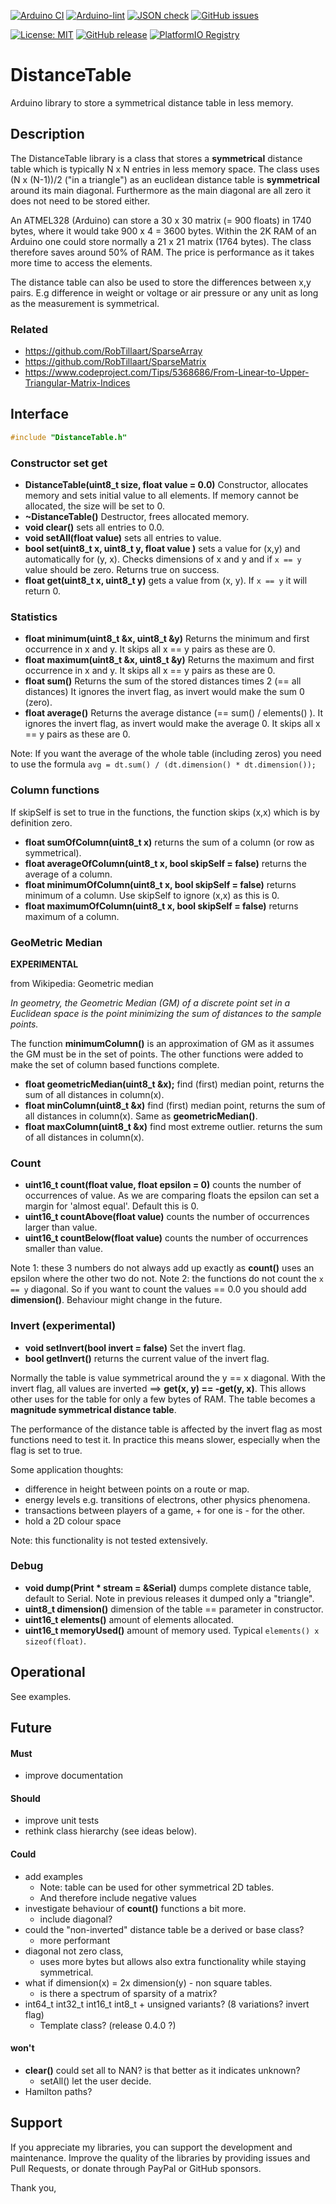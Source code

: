 
[![Arduino CI](https://github.com/RobTillaart/DistanceTable/workflows/Arduino%20CI/badge.svg)](https://github.com/marketplace/actions/arduino_ci)
[![Arduino-lint](https://github.com/RobTillaart/DistanceTable/actions/workflows/arduino-lint.yml/badge.svg)](https://github.com/RobTillaart/DistanceTable/actions/workflows/arduino-lint.yml)
[![JSON check](https://github.com/RobTillaart/DistanceTable/actions/workflows/jsoncheck.yml/badge.svg)](https://github.com/RobTillaart/DistanceTable/actions/workflows/jsoncheck.yml)
[![GitHub issues](https://img.shields.io/github/issues/RobTillaart/DistanceTable.svg)](https://github.com/RobTillaart/DistanceTable/issues)

[![License: MIT](https://img.shields.io/badge/license-MIT-green.svg)](https://github.com/RobTillaart/DistanceTable/blob/master/LICENSE)
[![GitHub release](https://img.shields.io/github/release/RobTillaart/DistanceTable.svg?maxAge=3600)](https://github.com/RobTillaart/DistanceTable/releases)
[![PlatformIO Registry](https://badges.registry.platformio.org/packages/robtillaart/library/DistanceTable.svg)](https://registry.platformio.org/libraries/robtillaart/DistanceTable)


# DistanceTable

Arduino library to store a symmetrical distance table in less memory.


## Description

The DistanceTable library is a class that stores a **symmetrical** distance table
which is typically N x N entries in less memory space. 
The class uses (N x (N-1))/2 ("in a triangle") as an euclidean distance table is 
**symmetrical** around its main diagonal. 
Furthermore as the main diagonal are all zero it does not need to be stored either.

An ATMEL328 (Arduino) can store a 30 x 30 matrix (= 900 floats) in 1740 bytes, 
where it would take 900 x 4 = 3600 bytes.
Within the 2K RAM of an Arduino one could store normally a 21 x 21 matrix (1764 bytes).
The class therefore saves around 50% of RAM. 
The price is performance as it takes more time to access the elements.

The distance table can also be used to store the differences between x,y pairs.
E.g difference in weight or voltage or air pressure or any unit as long as the 
measurement is symmetrical.


### Related

- https://github.com/RobTillaart/SparseArray
- https://github.com/RobTillaart/SparseMatrix
- https://www.codeproject.com/Tips/5368686/From-Linear-to-Upper-Triangular-Matrix-Indices


## Interface

```cpp
#include "DistanceTable.h"
```

### Constructor set get

- **DistanceTable(uint8_t size, float value = 0.0)** Constructor, allocates memory and 
sets initial value to all elements. 
If memory cannot be allocated, the size will be set to 0.
- **~DistanceTable()** Destructor, frees allocated memory.
- **void clear()** sets all entries to 0.0.
- **void setAll(float value)** sets all entries to value.
- **bool set(uint8_t x, uint8_t y, float value )** sets a value for (x,y) and automatically for (y, x).
Checks dimensions of x and y and if ```x == y``` value should be zero.
Returns true on success.
- **float get(uint8_t x, uint8_t y)** gets a value from (x, y). If ```x == y``` it will return 0.


### Statistics

- **float minimum(uint8_t &x, uint8_t &y)** Returns the minimum and first occurrence in x and y. 
It skips all x == y pairs as these are 0.
- **float maximum(uint8_t &x, uint8_t &y)** Returns the maximum and first occurrence in x and y. 
It skips all x == y pairs as these are 0.
- **float sum()** Returns the sum of the stored distances times 2 (== all distances)
It ignores the invert flag, as invert would make the sum 0 (zero).
- **float average()** Returns the average distance (== sum() / elements() ).
It ignores the invert flag, as invert would make the average 0.
It skips all x == y pairs as these are 0.

Note: If you want the average of the whole table (including zeros) you need to use the formula
```avg = dt.sum() / (dt.dimension() * dt.dimension());```


### Column functions

If skipSelf is set to true in the functions, the function skips (x,x) which is by definition zero.

- **float sumOfColumn(uint8_t x)** returns the sum of a column (or row as symmetrical).
- **float averageOfColumn(uint8_t x, bool skipSelf = false)** returns the average of a column.
- **float minimumOfColumn(uint8_t x, bool skipSelf = false)** returns minimum of a column.
Use skipSelf to ignore (x,x) as this is 0.
- **float maximumOfColumn(uint8_t x, bool skipSelf = false)** returns maximum of a column.


### GeoMetric Median

**EXPERIMENTAL**

from Wikipedia: Geometric median

_In geometry, the Geometric Median (GM) of a discrete point set in a Euclidean space 
is the point minimizing the sum of distances to the sample points._

The function **minimumColumn()** is an approximation of GM as it assumes the GM must be
in the set of points.
The other functions were added to make the set of column based functions complete.

- **float geometricMedian(uint8_t &x);** find (first) median point, 
returns the sum of all distances in column(x).
- **float minColumn(uint8_t &x)** find (first) median point, 
returns the sum of all distances in column(x).
Same as **geometricMedian()**.
- **float maxColumn(uint8_t &x)** find most extreme outlier.
returns the sum of all distances in column(x).


### Count

- **uint16_t count(float value, float epsilon = 0)** counts the number of occurrences of value. 
As we are comparing floats the epsilon can set a margin for 'almost equal'. Default this is 0.
- **uint16_t countAbove(float value)** counts the number of occurrences larger than value.
- **uint16_t countBelow(float value)** counts the number of occurrences smaller than value.

Note 1: these 3 numbers do not always add up exactly as **count()** uses an epsilon where the
other two do not. 
Note 2: the functions do not count the ```x == y``` diagonal.
So if you want to count the values == 0.0 you should add **dimension()**.
Behaviour might change in the future.


### Invert (experimental)

- **void setInvert(bool invert = false)** Set the invert flag. 
- **bool getInvert()** returns the current value of the invert flag.

Normally the table is value symmetrical around the y == x diagonal.
With the invert flag, all values are inverted ==> **get(x, y) == -get(y, x)**.
This allows other uses for the table for only a few bytes of RAM.
The table becomes a **magnitude symmetrical distance table**.

The performance of the distance table is affected by the invert flag as most
functions need to test it. 
In practice this means slower, especially when the flag is set to true.

Some application thoughts:
- difference in height between points on a route or map.
- energy levels e.g. transitions of electrons, other physics phenomena.
- transactions between players of a game, + for one is - for the other.
- hold a 2D colour space

Note: this functionality is not tested extensively.


### Debug

- **void dump(Print \* stream = &Serial)** dumps complete distance table, default to Serial. 
Note in previous releases it dumped only a "triangle".
- **uint8_t dimension()** dimension of the table == parameter in constructor.
- **uint16_t elements()** amount of elements allocated.
- **uint16_t memoryUsed()** amount of memory used. 
Typical ```elements() x sizeof(float)```.


## Operational

See examples.


## Future

#### Must

- improve documentation


#### Should

- improve unit tests
- rethink class hierarchy (see ideas below).


#### Could

- add examples
  - Note: table can be used for other symmetrical 2D tables. 
  - And therefore include negative values
- investigate behaviour of **count()** functions a bit more.
  - include diagonal?
- could the "non-inverted" distance table be a derived or base class?
  - more performant
- diagonal not zero class, 
  - uses more bytes but allows also extra functionality while staying symmetrical.
- what if dimension(x) = 2x dimension(y) - non square tables.
  - is there a spectrum of sparsity of a matrix?
- int64_t int32_t int16_t int8_t + unsigned variants? (8 variations? invert flag)
  - Template class?  (release 0.4.0 ?)

#### won't 

- **clear()** could set all to NAN? is that better as it indicates unknown?  
  - setAll() let the user decide.
- Hamilton paths? 


## Support

If you appreciate my libraries, you can support the development and maintenance.
Improve the quality of the libraries by providing issues and Pull Requests, or
donate through PayPal or GitHub sponsors.

Thank you,


